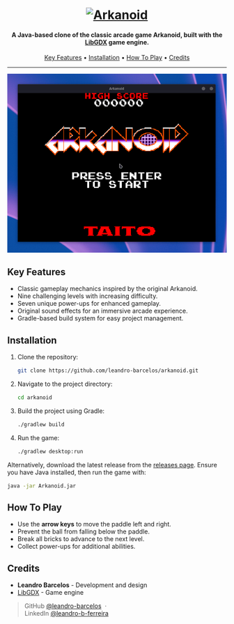 <h1 align="center">
  <br>
  <a href="https://github.com/leandro-barcelos/arkanoid"><img src="https://images-wixmp-ed30a86b8c4ca887773594c2.wixmp.com/f/11a10a01-ac23-4fea-ad5a-b51f53084159/d68q8x1-a4ecb533-ca53-4dbb-b68a-413506d2d239.png/v1/fit/w_800,h_260/arkanoid_logo_by_ringostarr39_d68q8x1-414w-2x.png?token=eyJ0eXAiOiJKV1QiLCJhbGciOiJIUzI1NiJ9.eyJzdWIiOiJ1cm46YXBwOjdlMGQxODg5ODIyNjQzNzNhNWYwZDQxNWVhMGQyNmUwIiwiaXNzIjoidXJuOmFwcDo3ZTBkMTg4OTgyMjY0MzczYTVmMGQ0MTVlYTBkMjZlMCIsIm9iaiI6W1t7ImhlaWdodCI6Ijw9MjYwIiwicGF0aCI6IlwvZlwvMTFhMTBhMDEtYWMyMy00ZmVhLWFkNWEtYjUxZjUzMDg0MTU5XC9kNjhxOHgxLWE0ZWNiNTMzLWNhNTMtNGRiYi1iNjhhLTQxMzUwNmQyZDIzOS5wbmciLCJ3aWR0aCI6Ijw9ODAwIn1dXSwiYXVkIjpbInVybjpzZXJ2aWNlOmltYWdlLm9wZXJhdGlvbnMiXX0.ikpOmukeapfK85e49Uwkcfp0KZksa9LB6vFbCb_mRAs" alt="Arkanoid" width="400"></a>
</h1>

<h4 align="center">A Java-based clone of the classic arcade game <b>Arkanoid</b>, built with the <a href="https://libgdx.com/">LibGDX</a> game engine.</h4>

<p align="center">
  <a href="#key-features">Key Features</a> •
  <a href="#installation">Installation</a> •
  <a href="#how-to-play">How To Play</a> •
  <a href="#credits">Credits</a>
</p>

---

![screenshot](https://github.com/leandro-barcelos/arkanoid/blob/main/assets/arkanoid.gif)

## Key Features

* Classic gameplay mechanics inspired by the original Arkanoid.
* Nine challenging levels with increasing difficulty.
* Seven unique power-ups for enhanced gameplay.
* Original sound effects for an immersive arcade experience.
* Gradle-based build system for easy project management.

## Installation

1. Clone the repository:
   ```bash
   git clone https://github.com/leandro-barcelos/arkanoid.git
   ```
2. Navigate to the project directory:
   ```bash
   cd arkanoid
   ```
3. Build the project using Gradle:
   ```bash
   ./gradlew build
   ```
4. Run the game:
   ```bash
   ./gradlew desktop:run
   ```

Alternatively, download the latest release from the [releases page](https://github.com/leandro-barcelos/arkanoid/releases). Ensure you have Java installed, then run the game with:

```bash
java -jar Arkanoid.jar
```

## How To Play

* Use the **arrow keys** to move the paddle left and right.
* Prevent the ball from falling below the paddle.
* Break all bricks to advance to the next level.
* Collect power-ups for additional abilities.

## Credits

* **Leandro Barcelos** - Development and design
* [LibGDX](https://libgdx.com/) - Game engine

> GitHub [@leandro-barcelos](https://github.com/leandro-barcelos) &nbsp;&middot;&nbsp;  
> LinkedIn [@leandro-b-ferreira](https://www.linkedin.com/in/leandro-b-ferreira/)
